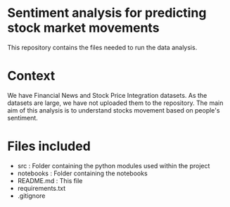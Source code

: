 # Sentiment analysis for predicting stock market movements
This repository contains the files needed to run the data analysis.

# Context
We have Financial News and Stock Price Integration datasets. As the datasets are large, we have not uploaded them to the repository. The main aim of this analysis is to understand stocks movement based on people's sentiment.   

# Files included
- src : Folder containing the python modules used within the project
- notebooks : Folder containing the notebooks
- README.md : This file
- requirements.txt
- .gitignore
